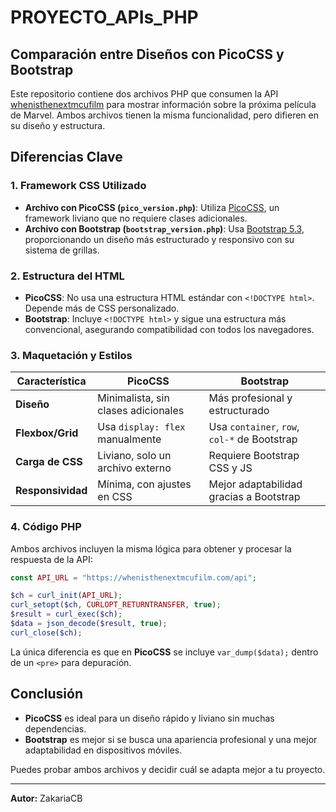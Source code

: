 # PROYECTO_APIs_PHP
## Comparación entre Diseños con PicoCSS y Bootstrap

Este repositorio contiene dos archivos PHP que consumen la API [whenisthenextmcufilm](https://whenisthenextmcufilm.com/api) para mostrar información sobre la próxima película de Marvel. Ambos archivos tienen la misma funcionalidad, pero difieren en su diseño y estructura.

## Diferencias Clave

### 1. **Framework CSS Utilizado**
- **Archivo con PicoCSS (`pico_version.php`)**: Utiliza [PicoCSS](https://picocss.com/), un framework liviano que no requiere clases adicionales.
- **Archivo con Bootstrap (`bootstrap_version.php`)**: Usa [Bootstrap 5.3](https://getbootstrap.com/), proporcionando un diseño más estructurado y responsivo con su sistema de grillas.

### 2. **Estructura del HTML**
- **PicoCSS**: No usa una estructura HTML estándar con `<!DOCTYPE html>`. Depende más de CSS personalizado.
- **Bootstrap**: Incluye `<!DOCTYPE html>` y sigue una estructura más convencional, asegurando compatibilidad con todos los navegadores.

### 3. **Maquetación y Estilos**
| Característica         | PicoCSS                      | Bootstrap                    |
|--------------------|----------------------------|-----------------------------|
| **Diseño**         | Minimalista, sin clases adicionales | Más profesional y estructurado |
| **Flexbox/Grid**   | Usa `display: flex` manualmente | Usa `container`, `row`, `col-*` de Bootstrap |
| **Carga de CSS**   | Liviano, solo un archivo externo | Requiere Bootstrap CSS y JS |
| **Responsividad**  | Mínima, con ajustes en CSS | Mejor adaptabilidad gracias a Bootstrap |

### 4. **Código PHP**
Ambos archivos incluyen la misma lógica para obtener y procesar la respuesta de la API:
```php
const API_URL = "https://whenisthenextmcufilm.com/api";

$ch = curl_init(API_URL);
curl_setopt($ch, CURLOPT_RETURNTRANSFER, true);
$result = curl_exec($ch);
$data = json_decode($result, true);
curl_close($ch);
```
La única diferencia es que en **PicoCSS** se incluye `var_dump($data);` dentro de un `<pre>` para depuración.

## Conclusión
- **PicoCSS** es ideal para un diseño rápido y liviano sin muchas dependencias.
- **Bootstrap** es mejor si se busca una apariencia profesional y una mejor adaptabilidad en dispositivos móviles.

Puedes probar ambos archivos y decidir cuál se adapta mejor a tu proyecto.

---
**Autor:** ZakariaCB

